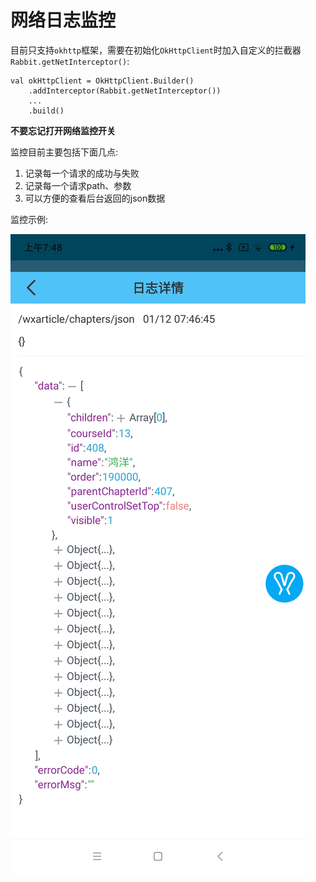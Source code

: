 # 网络日志监控

目前只支持`okhttp`框架，需要在初始化`OkHttpClient`时加入自定义的拦截器`Rabbit.getNetInterceptor()`:

```
val okHttpClient = OkHttpClient.Builder()
    .addInterceptor(Rabbit.getNetInterceptor())
    ...
    .build()
```

**不要忘记打开网络监控开关**

监控目前主要包括下面几点:

1. 记录每一个请求的成功与失败
2. 记录每一个请求path、参数
3. 可以方便的查看后台返回的json数据

监控示例:

![](./pic/net-log.jpg)
